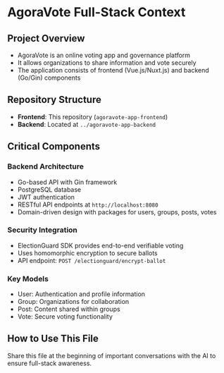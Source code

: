 # AgoraVote Full-Stack Context

## Project Overview
- AgoraVote is an online voting app and governance platform
- It allows organizations to share information and vote securely
- The application consists of frontend (Vue.js/Nuxt.js) and backend (Go/Gin) components

## Repository Structure
- **Frontend**: This repository (`agoravote-app-frontend`)
- **Backend**: Located at `../agoravote-app-backend`

## Critical Components

### Backend Architecture
- Go-based API with Gin framework
- PostgreSQL database
- JWT authentication
- RESTful API endpoints at `http://localhost:8080`
- Domain-driven design with packages for users, groups, posts, votes

### Security Integration
- ElectionGuard SDK provides end-to-end verifiable voting
- Uses homomorphic encryption to secure ballots
- API endpoint: `POST /electionguard/encrypt-ballot`

### Key Models
- User: Authentication and profile information
- Group: Organizations for collaboration
- Post: Content shared within groups
- Vote: Secure voting functionality

## How to Use This File
Share this file at the beginning of important conversations with the AI to ensure full-stack awareness. 